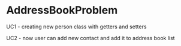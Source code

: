 # AddressBookProblem

UC1 - creating new person class with getters and setters

UC2 - now user can add new contact and add it to address book list
